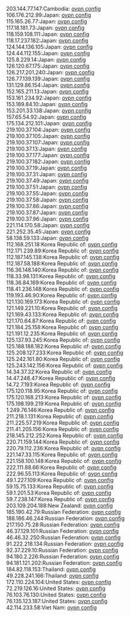 203.144.77.147:Cambodia: [ovpn config](vpn/203_144_77_147.ovpn)  
106.176.212.99:Japan: [ovpn config](vpn/106_176_212_99.ovpn)  
115.165.26.77:Japan: [ovpn config](vpn/115_165_26_77.ovpn)  
117.18.181.73:Japan: [ovpn config](vpn/117_18_181_73.ovpn)  
118.159.108.111:Japan: [ovpn config](vpn/118_159_108_111.ovpn)  
118.17.237.182:Japan: [ovpn config](vpn/118_17_237_182.ovpn)  
124.144.136.105:Japan: [ovpn config](vpn/124_144_136_105.ovpn)  
124.44.112.155:Japan: [ovpn config](vpn/124_44_112_155.ovpn)  
125.8.229.14:Japan: [ovpn config](vpn/125_8_229_14.ovpn)  
126.120.67.175:Japan: [ovpn config](vpn/126_120_67_175.ovpn)  
126.217.201.240:Japan: [ovpn config](vpn/126_217_201_240.ovpn)  
126.77.139.139:Japan: [ovpn config](vpn/126_77_139_139.ovpn)  
131.129.86.154:Japan: [ovpn config](vpn/131_129_86_154.ovpn)  
152.165.211.13:Japan: [ovpn config](vpn/152_165_211_13.ovpn)  
153.161.234.92:Japan: [ovpn config](vpn/153_161_234_92.ovpn)  
153.189.84.10:Japan: [ovpn config](vpn/153_189_84_10.ovpn)  
153.201.33.138:Japan: [ovpn config](vpn/153_201_33_138.ovpn)  
157.65.54.92:Japan: [ovpn config](vpn/157_65_54_92.ovpn)  
175.134.212.101:Japan: [ovpn config](vpn/175_134_212_101.ovpn)  
219.100.37.104:Japan: [ovpn config](vpn/219_100_37_104.ovpn)  
219.100.37.105:Japan: [ovpn config](vpn/219_100_37_105.ovpn)  
219.100.37.107:Japan: [ovpn config](vpn/219_100_37_107.ovpn)  
219.100.37.13:Japan: [ovpn config](vpn/219_100_37_13.ovpn)  
219.100.37.177:Japan: [ovpn config](vpn/219_100_37_177.ovpn)  
219.100.37.182:Japan: [ovpn config](vpn/219_100_37_182.ovpn)  
219.100.37.19:Japan: [ovpn config](vpn/219_100_37_19.ovpn)  
219.100.37.31:Japan: [ovpn config](vpn/219_100_37_31.ovpn)  
219.100.37.49:Japan: [ovpn config](vpn/219_100_37_49.ovpn)  
219.100.37.51:Japan: [ovpn config](vpn/219_100_37_51.ovpn)  
219.100.37.55:Japan: [ovpn config](vpn/219_100_37_55.ovpn)  
219.100.37.58:Japan: [ovpn config](vpn/219_100_37_58.ovpn)  
219.100.37.86:Japan: [ovpn config](vpn/219_100_37_86.ovpn)  
219.100.37.87:Japan: [ovpn config](vpn/219_100_37_87.ovpn)  
219.100.37.96:Japan: [ovpn config](vpn/219_100_37_96.ovpn)  
221.114.170.58:Japan: [ovpn config](vpn/221_114_170_58.ovpn)  
221.252.35.45:Japan: [ovpn config](vpn/221_252_35_45.ovpn)  
58.138.59.133:Japan: [ovpn config](vpn/58_138_59_133.ovpn)  
112.168.251.18:Korea Republic of: [ovpn config](vpn/112_168_251_18.ovpn)  
112.171.239.89:Korea Republic of: [ovpn config](vpn/112_171_239_89.ovpn)  
112.187.145.138:Korea Republic of: [ovpn config](vpn/112_187_145_138.ovpn)  
112.187.58.188:Korea Republic of: [ovpn config](vpn/112_187_58_188.ovpn)  
116.36.148.140:Korea Republic of: [ovpn config](vpn/116_36_148_140.ovpn)  
118.33.98.131:Korea Republic of: [ovpn config](vpn/118_33_98_131.ovpn)  
118.36.84.169:Korea Republic of: [ovpn config](vpn/118_36_84_169.ovpn)  
118.41.236.148:Korea Republic of: [ovpn config](vpn/118_41_236_148.ovpn)  
119.193.46.90:Korea Republic of: [ovpn config](vpn/119_193_46_90.ovpn)  
121.130.169.173:Korea Republic of: [ovpn config](vpn/121_130_169_173.ovpn)  
121.149.221.10:Korea Republic of: [ovpn config](vpn/121_149_221_10.ovpn)  
121.169.43.133:Korea Republic of: [ovpn config](vpn/121_169_43_133.ovpn)  
121.170.64.87:Korea Republic of: [ovpn config](vpn/121_170_64_87.ovpn)  
121.184.25.158:Korea Republic of: [ovpn config](vpn/121_184_25_158.ovpn)  
121.191.12.235:Korea Republic of: [ovpn config](vpn/121_191_12_235.ovpn)  
125.137.93.245:Korea Republic of: [ovpn config](vpn/125_137_93_245.ovpn)  
125.188.188.182:Korea Republic of: [ovpn config](vpn/125_188_188_182.ovpn)  
125.208.127.233:Korea Republic of: [ovpn config](vpn/125_208_127_233.ovpn)  
125.242.161.80:Korea Republic of: [ovpn config](vpn/125_242_161_80.ovpn)  
125.243.142.156:Korea Republic of: [ovpn config](vpn/125_243_142_156.ovpn)  
14.34.37.32:Korea Republic of: [ovpn config](vpn/14_34_37_32.ovpn)  
14.47.248.47:Korea Republic of: [ovpn config](vpn/14_47_248_47.ovpn)  
14.72.7.193:Korea Republic of: [ovpn config](vpn/14_72_7_193.ovpn)  
175.120.118.95:Korea Republic of: [ovpn config](vpn/175_120_118_95.ovpn)  
175.120.168.213:Korea Republic of: [ovpn config](vpn/175_120_168_213.ovpn)  
175.198.199.219:Korea Republic of: [ovpn config](vpn/175_198_199_219.ovpn)  
1.249.76.146:Korea Republic of: [ovpn config](vpn/1_249_76_146.ovpn)  
211.218.1.131:Korea Republic of: [ovpn config](vpn/211_218_1_131.ovpn)  
211.225.57.219:Korea Republic of: [ovpn config](vpn/211_225_57_219.ovpn)  
211.41.205.156:Korea Republic of: [ovpn config](vpn/211_41_205_156.ovpn)  
218.145.212.252:Korea Republic of: [ovpn config](vpn/218_145_212_252.ovpn)  
220.71.159.144:Korea Republic of: [ovpn config](vpn/220_71_159_144.ovpn)  
220.79.112.236:Korea Republic of: [ovpn config](vpn/220_79_112_236.ovpn)  
221.147.33.115:Korea Republic of: [ovpn config](vpn/221_147_33_115.ovpn)  
221.158.100.148:Korea Republic of: [ovpn config](vpn/221_158_100_148.ovpn)  
222.111.88.66:Korea Republic of: [ovpn config](vpn/222_111_88_66.ovpn)  
222.96.55.113:Korea Republic of: [ovpn config](vpn/222_96_55_113.ovpn)  
49.1.227.109:Korea Republic of: [ovpn config](vpn/49_1_227_109.ovpn)  
59.15.75.133:Korea Republic of: [ovpn config](vpn/59_15_75_133.ovpn)  
59.1.201.53:Korea Republic of: [ovpn config](vpn/59_1_201_53.ovpn)  
59.7.238.147:Korea Republic of: [ovpn config](vpn/59_7_238_147.ovpn)  
203.109.204.188:New Zealand: [ovpn config](vpn/203_109_204_188.ovpn)  
185.190.42.79:Russian Federation: [ovpn config](vpn/185_190_42_79.ovpn)  
188.186.46.244:Russian Federation: [ovpn config](vpn/188_186_46_244.ovpn)  
217.150.75.28:Russian Federation: [ovpn config](vpn/217_150_75_28.ovpn)  
46.37.129.101:Russian Federation: [ovpn config](vpn/46_37_129_101.ovpn)  
46.46.32.250:Russian Federation: [ovpn config](vpn/46_46_32_250.ovpn)  
91.222.218.134:Russian Federation: [ovpn config](vpn/91_222_218_134.ovpn)  
92.37.229.10:Russian Federation: [ovpn config](vpn/92_37_229_10.ovpn)  
94.180.2.226:Russian Federation: [ovpn config](vpn/94_180_2_226.ovpn)  
94.181.121.202:Russian Federation: [ovpn config](vpn/94_181_121_202.ovpn)  
184.82.118.153:Thailand: [ovpn config](vpn/184_82_118_153.ovpn)  
49.228.241.166:Thailand: [ovpn config](vpn/49_228_241_166.ovpn)  
172.110.224.104:United States: [ovpn config](vpn/172_110_224_104.ovpn)  
72.219.126.16:United States: [ovpn config](vpn/72_219_126_16.ovpn)  
76.103.76.130:United States: [ovpn config](vpn/76_103_76_130.ovpn)  
76.135.123.187:United States: [ovpn config](vpn/76_135_123_187.ovpn)  
42.114.233.58:Viet Nam: [ovpn config](vpn/42_114_233_58.ovpn)  

